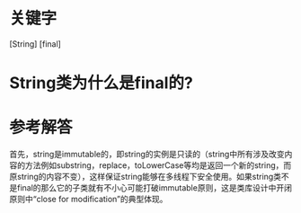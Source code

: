 # 关键字

[String] [final]

# String类为什么是final的?

# 参考解答

首先，string是immutable的，即string的实例是只读的（string中所有涉及改变内容的方法例如substring，replace，toLowerCase等均是返回一个新的string，而原string的内容不变），这样保证string能够在多线程下安全使用。如果string类不是final的那么它的子类就有不小心可能打破immutable原则，这是类库设计中开闭原则中“close for modification”的典型体现。
